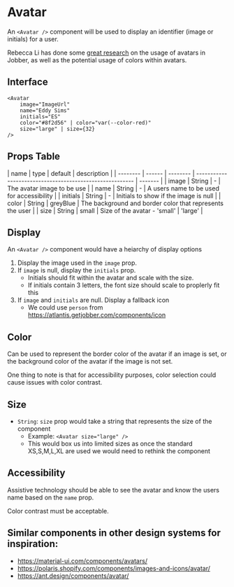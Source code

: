 # Avatar

An `<Avatar />` component will be used to display an identifier (image or
initials) for a user.

Rebecca Li has done some
[great research](https://jobber.atlassian.net/browse/JOB-19028) on the usage of
avatars in Jobber, as well as the potential usage of colors within avatars.

## Interface

```
<Avatar
    image="ImageUrl"
    name="Eddy Sims"
    initials="ES"
    color="#8f2d56" | color="var(--color-red)"
    size="large" | size={32}
/>
```

## Props Table

| name     | type   | default  | description                                              |
| -------- | ------ | -------- | -------------------------------------------------------- | ------- |
| image    | String | -        | The avatar image to be use                               |
| name     | String | -        | A users name to be used for accessibility                |
| initials | String | -        | Initials to show if the image is null                    |
| color    | String | greyBlue | The background and border color that represents the user |
| size     | String | small    | Size of the avatar - 'small'                             | 'large' |

## Display

An `<Avatar />` component would have a heiarchy of display options

1. Display the image used in the `image` prop.
2. If `image` is null, display the `initials` prop.
   - Initials should fit within the avatar and scale with the size.
   - If initials contain 3 letters, the font size should scale to proplerly fit
     this
3. If `image` and `initials` are null. Display a fallback icon
   - We could use `person` from https://atlantis.getjobber.com/components/icon

## Color

Can be used to represent the border color of the avatar if an image is set, or
the background color of the avatar if the image is not set.

One thing to note is that for accessibility purposes, color selection could
cause issues with color contrast.

## Size

- `String`: `size` prop would take a string that represents the size of the
  component
  - Example: `<Avatar size="large" />`
  - This would box us into limited sizes as once the standard XS,S,M,L,XL are
    used we would need to rethink the component

## Accessibility

Assistive technology should be able to see the avatar and know the users name
based on the `name` prop.

Color contrast must be acceptable.

## Similar components in other design systems for inspiration:

- https://material-ui.com/components/avatars/
- https://polaris.shopify.com/components/images-and-icons/avatar/
- https://ant.design/components/avatar/
